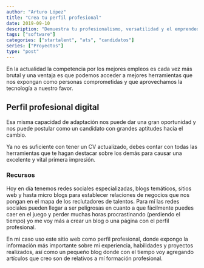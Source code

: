 ```yaml
---
author: "Arturo López"
title: "Crea tu perfil profesional"
date: 2019-09-10
description: "Demuestra tu profesionalismo, versatilidad y el emprendedor que llevas dentro"
tags: ["software"]
categories: ["startalent", "ats", "candidatos"]
series: ["Proyectos"]
type: "post"
---
```


En la actualidad la competencia por los mejores empleos es cada vez más brutal y una ventaja es que podemos acceder a mejores herramientas que nos expongan como personas comprometidas y que aprovechamos la tecnología a nuestro favor. 

## Perfil profesional digital

Esa misma capacidad de adaptación nos puede dar una gran oportunidad y nos puede postular como un candidato con grandes aptitudes hacia el cambio.

Ya no es suficiente con tener un CV actualizado, debes contar con todas las herramientas que te hagan destacar sobre los demás para causar una excelente y vital primera impresión.

### Recursos

Hoy en día tenemos redes sociales especializadas, blogs temáticos, sitios web y hasta micro blogs para establecer relaciones de negocios que nos pongan en el mapa de los reclutadores de talentos. Para mí las redes sociales pueden llegar a ser peligrosas en cuanto a que fácilmente puedes caer en el juego y perder muchas horas procrastinando (perdiendo el tiempo) yo me voy más a crear un blog o una página con el perfil profesional.

En mi caso uso este sitio web como perfil profesional, donde expongo la información más importante sobre mi experiencia, habilidades y proyectos realizados, así como un pequeño blog donde con el tiempo voy agregando artículos que creo son de relativos a mí formación profesional.

### Un buen lugar para empezar

LinkedIn es una buena herramienta en la cual podemos empezar con nuestra búsqueda de trabajo y a construir una red profesional con nuestra información curricular. Es muy fácil de utilizar y nos mantiene al tanto de las noticias sobre el mundo laboral.

Yo hago uso de la mayor cantidad de redes sociales y sitios web para difundir mis conocimientos y habilidades técnicas, me dé dedico al marketing de contenidos y soy desarrollador de aplicaciones web, es por ese motivo que intentó estar presente en todas las plataformas disponibles para alcanzar la mayor audiencia posible. Me encanta ayudar a las personas y crear soluciones que nos ayuden en alcanzar metas y objetivos establecidos.

### Ponte en la mira de los Headhunters

Hay una plataforma que se llama [StarTalent](https://startalent.mx), yo he participado en el desarrollo de la herramienta y fue diseñada con el objetivo de ser una [herramienta que te ayude en la búsqueda de empleo](https://candidatos.starchoice.com.mx/), con el soporte de Headhunter especializados y un alto conocimiento de la relación con altos ejecutivos como dueños, directores, ceo de empresas líderes en mercados mexicanos. 

Adicionalmente tienen un servicio de Coach Ejecutivo con el cual te pueden ayudar a ser más eficiente tu búsqueda, mejorando las condiciones de trabajo y adecuándose a tus expectativas laborales; todo bajo un esquema seguro, confiable y confidencial.
